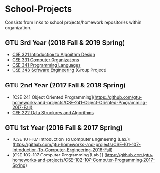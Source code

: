 # School-Projects
Consists from links to school projects/homework repositories within organization.
## GTU 3rd Year (2018 Fall & 2019 Spring)
- [CSE 321 Introduction to Algorithm Design](https://github.com/gtu-homeworks-and-projects/CSE-321-Introduction-to-Algorithm-Design-2018-Fall)
- [CSE 331 Computer Organizations](https://github.com/gtu-homeworks-and-projects/CSE-331-Computer-Organizations-2018-Fall)
- [CSE 341 Programming Languages](https://github.com/gtu-homeworks-and-projects/CSE-341-Programming-Languages-2018-Fall)
- [CSE 343 Software Engineering](https://github.com/gtu-homeworks-and-projects/CSE-343-Software-Engineering-BizTalk-2018-Fall) (Group Project)
## GTU 2nd Year (2017 Fall & 2018 Spring)
- [CSE 241 Object Oriented Programming](https://github.com/gtu-homeworks-and-projects/CSE-241-Object-Oriented-Programming-2017-Fall}
- [CSE 222 Data Structures and Algorithms](https://github.com/gtu-homeworks-and-projects/CSE-222-Data-Structures-and-Algorithms-2018-Spring)

## GTU 1st Year (2016 Fall & 2017 Spring)
- [CSE 101-107 Introduction To Computer Engineering (Lab.)] (https://github.com/gtu-homeworks-and-projects/CSE-101-107-Introduction-To-Computer-Engineering-2016-Fall)
- [CSE 102-107 Computer Programming (Lab.)] (https://github.com/gtu-homeworks-and-projects/CSE-102-107-Computer-Programming-2017-Spring)

